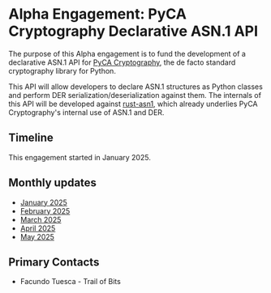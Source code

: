 # Alpha Engagement: PyCA Cryptography Declarative ASN.1 API

The purpose of this Alpha engagement is to fund the development of
a declarative ASN.1 API for [PyCA Cryptography](https://cryptography.io/),
the de facto standard cryptography library for Python.

This API will allow developers to declare ASN.1 structures as Python
classes and perform DER serialization/deserialization against them. The
internals of this API will be developed against
[rust-asn1](https://github.com/alex/rust-asn1), which already underlies
PyCA Cryptography's internal use of ASN.1 and DER.

## Timeline

This engagement started in January 2025.

## Monthly updates

* [January 2025](./update-2025-01.md)
* [February 2025](./update-2025-02.md)
* [March 2025](./update-2025-03.md)
* [April 2025](./update-2025-04.md)
* [May 2025](./update-2025-05.md)

## Primary Contacts

* Facundo Tuesca - Trail of Bits
